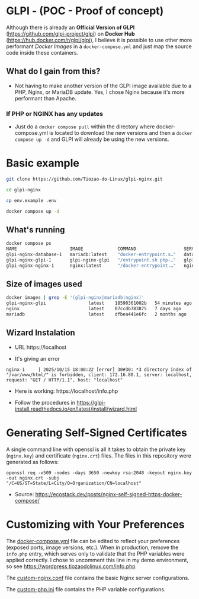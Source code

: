 # GLPI - (POC - Proof of concept)

Although there is already an **Official Version of GLPI** (https://github.com/glpi-project/glpi) on **Docker Hub** (https://hub.docker.com/r/glpi/glpi), I believe it is possible to use other more performant *Docker Images* in a `docker-compose.yml` and just map the source code inside these containers.

## What do I gain from this?
- Not having to make another version of the GLPI image available due to a PHP, Nginx, or MariaDB update. Yes, I chose Nginx because it's more performant than Apache.

### If PHP or NGINX has any updates
- Just do a `docker compose pull` within the directory where docker-compose.yml is located to download the new versions and then a `docker compose up -d` and GLPI will already be using the new versions.

# Basic example
```bash
git clone https://github.com/Tiozao-do-Linux/glpi-nginx.git

cd glpi-nginx

cp env.example .env

docker compose up -d
```
## What's running
```bash
docker compose ps
NAME                    IMAGE             COMMAND                  SERVICE    CREATED         STATUS         PORTS
glpi-nginx-database-1   mariadb:latest    "docker-entrypoint.s…"   database   2 minutes ago   Up 2 minutes   3306/tcp
glpi-nginx-glpi-1       glpi-nginx-glpi   "/entrypoint.sh php-…"   glpi       2 minutes ago   Up 2 minutes   9000/tcp
glpi-nginx-nginx-1      nginx:latest      "/docker-entrypoint.…"   nginx      2 minutes ago   Up 2 minutes   0.0.0.0:80->80/tcp, [::]:80->80/tcp, 0.0.0.0:443->443/tcp, [::]:443->443/tcp
```
## Size of images used
```bash
docker images | grep -E '(glpi-nginx|mariadb|nginx)'
glpi-nginx-glpi                latest    18590361002b   54 minutes ago   1.2GB
nginx                          latest    07ccdb783875   7 days ago       160MB
mariadb                        latest    dfbea441e6fc   2 months ago     330MB
```

## Wizard Instalation

- URL https://localhost

* It's giving an error
```
nginx-1     | 2025/10/15 18:00:22 [error] 30#30: *3 directory index of "/var/www/html/" is forbidden, client: 172.16.80.1, server: localhost, request: "GET / HTTP/1.1", host: "localhost"
```

* Here is working: https://localhost/info.php

* Follow the procedures in https://glpi-install.readthedocs.io/en/latest/install/wizard.html

# Generating Self-Signed Certificates

A single command line with openssl is all it takes to obtain the private key (`nginx.key`) and certificate (`nginx.crt`) files. The files in this repository were generated as follows:
```
openssl req -x509 -nodes -days 3650 -newkey rsa:2048 -keyout nginx.key -out nginx.crt -subj "/C=US/ST=State/L=City/O=Organization/CN=localhost"
```
* Source: https://ecostack.dev/posts/nginx-self-signed-https-docker-compose/

# Customizing with Your Preferences

The [docker-compose.yml](docker-compose.yml) file can be edited to reflect your preferences (exposed ports, image versions, etc.). When in production, remove the `info.php` entry, which serves only to validate that the PHP variables were applied correctly. I chose to uncomment this line in my demo environment, so see https://wordpress.tiozaodolinux.com/info.php

The [custom-nginx.conf](custom-nginx.conf) file contains the basic Nginx server configurations.

The [custom-php.ini](custom-php.ini) file contains the PHP variable configurations.
